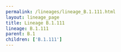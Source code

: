 ```yaml
---
permalink: /lineages/lineage_B.1.111.html
layout: lineage_page
title: Lineage B.1.111
lineage: B.1.111
parent: B.1
children: ['B.1.111']
---
```

